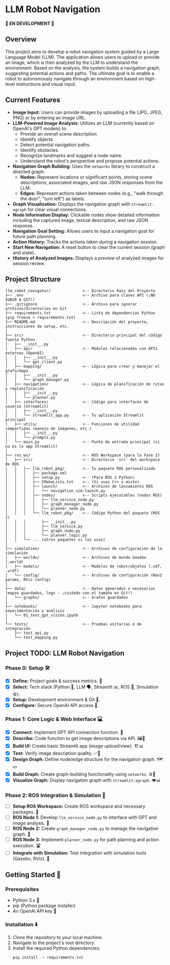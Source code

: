 # LLM Robot Navigation

**🚧 EN DEVELOPMENT 🚧**

## Overview

This project aims to develop a robot navigation system guided by a Large Language Model (LLM). The application allows users to upload or provide an image, which is then analyzed by the LLM to understand the environment. Based on the analysis, the system builds a navigation graph, suggesting potential actions and paths. The ultimate goal is to enable a robot to autonomously navigate through an environment based on high-level instructions and visual input.

## Current Features

- **Image Input:** Users can provide images by uploading a file (JPG, JPEG, PNG) or by entering an image URL.
- **LLM-Powered Image Analysis:** Utilizes an LLM (currently based on OpenAI's GPT models) to:
  - Provide an overall scene description.
  - Identify objects.
  - Detect potential navigation paths.
  - Identify obstacles.
  - Recognize landmarks and suggest a node name.
  - Understand the robot's perspective and propose potential actions.
- **Navigation Graph Building:** Uses the `networkx` library to construct a directed graph:
  - **Nodes:** Represent locations or significant points, storing scene descriptions, associated images, and raw JSON responses from the LLM.
  - **Edges:** Represent actions taken between nodes (e.g., "walk through the door", "turn left") as labels.
- **Graph Visualization:** Displays the navigation graph with `streamlit-agraph` for clear visual connections.
- **Node Information Display:** Clickable nodes show detailed information including the captured image, textual description, and raw JSON response.
- **Navigation Goal Setting:** Allows users to input a navigation goal for future path planning.
- **Action History:** Tracks the actions taken during a navigation session.
- **Start New Navigation:** A reset button to clear the current session (graph and state).
- **History of Analyzed Images:** Displays a preview of analyzed images for session review.

## Project Structure
```
llm_robot_navigator/              <-- Directorio Raíz del Proyecto
├── .env                          <-- Archivo para claves API (¡NO SUBIR A GIT!)
├── .gitignore                    <-- Archivo para ignorar archivos/directorios en Git
├── requirements.txt              <-- Lista de dependencias Python (pip freeze > requirements.txt)
├── README.md                     <-- Descripción del proyecto, instrucciones de setup, etc.
│
├── src/                          <-- Directorio principal del código fuente Python
│   ├── __init__.py
│   ├── api/                      <-- Módulos relacionados con APIs externas (OpenAI)
│   │   ├── __init__.py
│   │   └── gpt_client.py
│   ├── mapping/                  <-- Lógica para crear y manejar el grafo/mapa
│   │   ├── __init__.py
│   │   └── graph_manager.py
│   ├── navigation/               <-- Lógica de planificación de rutas y replanificación
│   │   ├── __init__.py
│   │   └── planner.py
│   ├── interfaces/               <-- Código para interfaces de usuario (Streamlit)
│   │   ├── __init__.py
│   │   └── streamlit_app.py      <-- Tu aplicación Streamlit principal
│   ├── utils/                    <-- Funciones de utilidad compartidas (manejo de imágenes, etc.)
│   │   ├── __init__.py
│   │   └── prompts.py
│   └── main.py                   <-- Punto de entrada principal (si no es la app Streamlit)
│
├── ros_ws/                       <-- ROS Workspace (para la Fase 2)
│   ├── src/                      <-- Directorio 'src' del workspace de ROS
│   │   ├── llm_robot_pkg/        <-- Tu paquete ROS personalizado
│   │   │   ├── package.xml
│   │   │   ├── setup.py          <-- (Para ROS 2 Python)
│   │   │   ├── CMakeLists.txt    <-- (Si usas C++ o mixto)
│   │   │   ├── launch/           <-- Archivos de lanzamiento ROS
│   │   │   │   └── navigation_sim.launch.py
│   │   │   ├── nodes/            <-- Scripts ejecutables (nodos ROS)
│   │   │   │   ├── llm_service_node.py
│   │   │   │   ├── graph_manager_node.py
│   │   │   │   └── planner_node.py
│   │   │   └── llm_robot_pkg/    <-- Código Python del paquete (ROS 2)
│   │   │       ├── __init__.py
│   │   │       ├── llm_service.py
│   │   │       ├── graph_node.py
│   │   │       └── planner_logic.py
│   │   └── ... (otros paquetes si los usas)
│
├── simulation/                   <-- Archivos de configuración de la simulación
│   ├── worlds/                   <-- Archivos de mundo Gazebo (.world)
│   ├── models/                   <-- Modelos de robot/objetos (.sdf, .urdf)
│   └── config/                   <-- Archivos de configuración (Nav2 params, RViz config)
│
├── data/                         <-- Datos generados o necesarios (mapas guardados, logs - ¡cuidado con el tamaño en Git!)
│   └── graphs/                   <-- Grafos guardados
│
├── notebooks/                    <-- Jupyter notebooks para experimentación y análisis
│   └── 01_test_gpt_vision.ipynb
│
└── tests/                        <-- Pruebas unitarias e de integración
    ├── test_api.py
    └── test_mapping.py
```



## Project TODO: LLM Robot Navigation

### Phase 0: Setup 🛠️
- [x] **Define:** Project goals & success metrics. 🎯
- [x] **Select:** Tech stack (Python 🐍, LLM 🗣️, Streamlit 📊, ROS 🤖, Simulation ⚙️).
- [x] **Setup:** Development environment & Git 🌳.
- [x] **Configure:** Secure OpenAI API access 🔑.

### Phase 1: Core Logic & Web Interface 💻
- [x] **Connect:** Implement GPT API connection function. 🔗
- [x] **Describe:** Code function to get image descriptions via API. 🖼️📝
- [x] **Build UI:** Create basic Streamlit app (image upload/view). 🏗️📊
- [x] **Test:** Verify image description quality. ✅🧪
- [x] **Design Graph:** Define node/edge structure for the navigation graph. 🗺️✏️
- [x] **Build Graph:** Create graph-building functionality using `networkx`. ⚙️🌳
- [x] **Visualize Graph:** Display navigation graph with `streamlit-agraph`. 👁️📊

### Phase 2: ROS Integration & Simulation 🤖
- [ ] **Setup ROS Workspace:** Create ROS workspace and necessary packages. 🔧
- [ ] **ROS Node 1:** Develop `llm_service_node.py` to interface with GPT and image analysis. 🧠
- [ ] **ROS Node 2:** Create `graph_manager_node.py` to manage the navigation graph. 📍
- [ ] **ROS Node 3:** Implement `planner_node.py` for path planning and action execution. 🛣️
- [ ] **Integrate with Simulation:** Test integration with simulation tools (Gazebo, RViz). 🚗

## Getting Started 🚀

### Prerequisites
- Python 3.x 🐍
- pip (Python package installer)
- An OpenAI API key 🔑

### Installation ⬇️
1. Clone the repository to your local machine.
2. Navigate to the project's root directory.
3. Install the required Python dependencies:
   ```bash
   pip install -r requirements.txt
